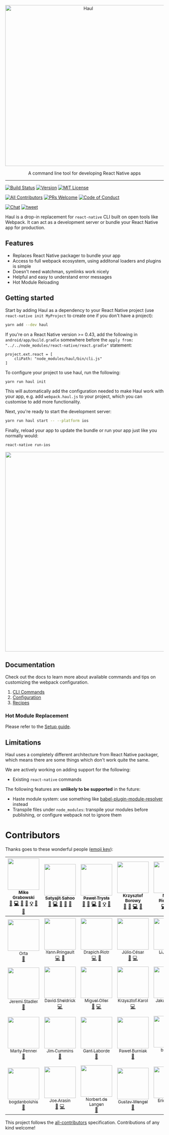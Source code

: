<p align="center">
  <img alt="Haul" src="https://cloud.githubusercontent.com/assets/1174278/24502391/25619f98-156b-11e7-994c-a8495b4735d5.png" width="512">
</p>

<p align="center">
  A command line tool for developing React Native apps
</p>

---

[![Build Status][build-badge]][build]
[![Version][version-badge]][package]
[![MIT License][license-badge]][license]


[![All Contributors][all-contributors-badge]](#contributors)
[![PRs Welcome][prs-welcome-badge]][prs-welcome]
[![Code of Conduct][coc-badge]][coc]

[![Chat][chat-badge]][chat]
[![tweet][tweet-badge]][tweet]

Haul is a drop-in replacement for `react-native` CLI built on open tools like Webpack. It can act as a development server or bundle your React Native app for production.

## Features

- Replaces React Native packager to bundle your app
- Access to full webpack ecosystem, using additonal loaders and plugins is simple
- Doesn't need watchman, symlinks work nicely
- Helpful and easy to understand error messages
- Hot Module Reloading

## Getting started

Start by adding Haul as a dependency to your React Native project (use `react-native init MyProject` to create one if you don't have a project):

```bash
yarn add --dev haul
```

If you're on a React Native version >= 0.43, add the following in `android/app/build.gradle` somewhere before the `apply from: "../../node_modules/react-native/react.gradle"` statement:

```
project.ext.react = [
    cliPath: "node_modules/haul/bin/cli.js"
]
```

To configure your project to use haul, run the following:

```bash
yarn run haul init
```

This will automatically add the configuration needed to make Haul work with your app, e.g. add `webpack.haul.js` to your project, which you can customise to add more functionality.

Next, you're ready to start the development server:

```bash
yarn run haul start -- --platform ios
```

Finally, reload your app to update the bundle or run your app just like you normally would:

```bash
react-native run-ios
```

<p align="center">
  <img width="635" src="https://cloud.githubusercontent.com/assets/2464966/24395888/8957aba8-13a1-11e7-96a3-70d34d4b5069.png" />
</p>

## Documentation

Check out the docs to learn more about available commands and tips on customizing the webpack configuration.

1. [CLI Commands](docs/CLI%20Commands.md)
1. [Configuration](docs/Configuration.md)
1. [Recipes](docs/Recipes.md)

### Hot Module Replacement
Please refer to the [Setup guide](./docs/hmr/Setup.md).

## Limitations

Haul uses a completely different architecture from React Native packager, which means there are some things which don't work quite the same.

We are actively working on adding support for the following:

- Existing `react-native` commands

The following features are **unlikely to be supported** in the future:

- Haste module system: use something like [babel-plugin-module-resolver](https://github.com/tleunen/babel-plugin-module-resolver) instead
- Transpile files under `node_modules`: transpile your modules before publishing, or configure webpack not to ignore them

# Contributors

Thanks goes to these wonderful people ([emoji key](https://github.com/kentcdodds/all-contributors#emoji-key)):

<!-- ALL-CONTRIBUTORS-LIST:START - Do not remove or modify this section -->
| [<img src="https://avatars2.githubusercontent.com/u/2464966?v=4" width="100px;"/><br /><sub>Mike Grabowski</sub>](https://twitter.com/grabbou)<br />[💬](#question-grabbou "Answering Questions") [💻](https://github.com/grabbou/haul/commits?author=grabbou "Code") [🎨](#design-grabbou "Design") [📖](https://github.com/grabbou/haul/commits?author=grabbou "Documentation") [💡](#example-grabbou "Examples") [🤔](#ideas-grabbou "Ideas, Planning, & Feedback") [👀](#review-grabbou "Reviewed Pull Requests") | [<img src="https://avatars2.githubusercontent.com/u/1174278?v=4" width="100px;"/><br /><sub>Satyajit Sahoo</sub>](https://twitter.com/satya164)<br />[💬](#question-satya164 "Answering Questions") [💻](https://github.com/grabbou/haul/commits?author=satya164 "Code") [🎨](#design-satya164 "Design") [🤔](#ideas-satya164 "Ideas, Planning, & Feedback") [👀](#review-satya164 "Reviewed Pull Requests") | [<img src="https://avatars2.githubusercontent.com/u/17573635?v=4" width="100px;"/><br /><sub>Paweł Trysła</sub>](https://twitter.com/_zamotany)<br />[💬](#question-zamotany "Answering Questions") [🐛](https://github.com/grabbou/haul/issues?q=author%3Azamotany "Bug reports") [💻](https://github.com/grabbou/haul/commits?author=zamotany "Code") [📖](https://github.com/grabbou/haul/commits?author=zamotany "Documentation") [💡](#example-zamotany "Examples") [🤔](#ideas-zamotany "Ideas, Planning, & Feedback") | [<img src="https://avatars2.githubusercontent.com/u/6444719?v=4" width="100px;"/><br /><sub>Krzysztof Borowy</sub>](https://twitter.com/Krizzu)<br />[💬](#question-Krizzu "Answering Questions") [🐛](https://github.com/grabbou/haul/issues?q=author%3AKrizzu "Bug reports") [💻](https://github.com/grabbou/haul/commits?author=Krizzu "Code") [🤔](#ideas-Krizzu "Ideas, Planning, & Feedback") | [<img src="https://avatars2.githubusercontent.com/u/5106466?v=4" width="100px;"/><br /><sub>Michał Pierzchała</sub>](https://twitter.com/thymikee)<br />[💻](https://github.com/grabbou/haul/commits?author=thymikee "Code") [🤔](#ideas-thymikee "Ideas, Planning, & Feedback") [⚠️](https://github.com/grabbou/haul/commits?author=thymikee "Tests") | [<img src="https://avatars0.githubusercontent.com/u/68273?v=4" width="100px;"/><br /><sub>Steve Kellock</sub>](https://github.com/skellock)<br />[💻](https://github.com/grabbou/haul/commits?author=skellock "Code") | [<img src="https://avatars2.githubusercontent.com/u/3254314?v=4" width="100px;"/><br /><sub>Mathieu Dutour</sub>](https://mathieu.dutour.me)<br />[💻](https://github.com/grabbou/haul/commits?author=mathieudutour "Code") |
| :---: | :---: | :---: | :---: | :---: | :---: | :---: |
| [<img src="https://avatars2.githubusercontent.com/u/49038?v=4" width="100px;"/><br /><sub>Orta</sub>](http://orta.io)<br />[📖](https://github.com/grabbou/haul/commits?author=orta "Documentation") | [<img src="https://avatars0.githubusercontent.com/u/5436545?v=4" width="100px;"/><br /><sub>Yann Pringault</sub>](https://github.com/Kerumen)<br />[💻](https://github.com/grabbou/haul/commits?author=Kerumen "Code") [📖](https://github.com/grabbou/haul/commits?author=Kerumen "Documentation") | [<img src="https://avatars2.githubusercontent.com/u/16336501?v=4" width="100px;"/><br /><sub>Drapich Piotr</sub>](https://github.com/dratwas)<br />[💻](https://github.com/grabbou/haul/commits?author=dratwas "Code") [📖](https://github.com/grabbou/haul/commits?author=dratwas "Documentation") | [<img src="https://avatars3.githubusercontent.com/u/387794?v=4" width="100px;"/><br /><sub>Júlio César</sub>](http://julioc.me)<br />[🐛](https://github.com/grabbou/haul/issues?q=author%3AJulioC "Bug reports") [💻](https://github.com/grabbou/haul/commits?author=JulioC "Code") | [<img src="https://avatars0.githubusercontent.com/u/1216029?v=4" width="100px;"/><br /><sub>LiJung Chi</sub>](http://chilijung.me)<br />[💻](https://github.com/grabbou/haul/commits?author=chilijung "Code") | [<img src="https://avatars1.githubusercontent.com/u/6403450?v=4" width="100px;"/><br /><sub>spypsy</sub>](https://github.com/spypsy)<br />[💻](https://github.com/grabbou/haul/commits?author=spypsy "Code") | [<img src="https://avatars1.githubusercontent.com/u/12488826?v=4" width="100px;"/><br /><sub>Juwan Wheatley</sub>](https://fiber-god.github.io/)<br />[📖](https://github.com/grabbou/haul/commits?author=fiber-god "Documentation") |
| [<img src="https://avatars2.githubusercontent.com/u/3100817?v=4" width="100px;"/><br /><sub>Jeremi Stadler</sub>](http://jeremi.se)<br />[📖](https://github.com/grabbou/haul/commits?author=jeremistadler "Documentation") | [<img src="https://avatars2.githubusercontent.com/u/1242537?v=4" width="100px;"/><br /><sub>David Sheldrick</sub>](https://github.com/ds300)<br />[💻](https://github.com/grabbou/haul/commits?author=ds300 "Code") | [<img src="https://avatars3.githubusercontent.com/u/5677929?v=4" width="100px;"/><br /><sub>Miguel Oller</sub>](https://twitter.com/ollermi)<br />[🐛](https://github.com/grabbou/haul/issues?q=author%3Amigueloller "Bug reports") [💻](https://github.com/grabbou/haul/commits?author=migueloller "Code") | [<img src="https://avatars3.githubusercontent.com/u/12470911?v=4" width="100px;"/><br /><sub>Krzysztof Karol</sub>](https://github.com/KrzysztofKarol)<br />[💻](https://github.com/grabbou/haul/commits?author=KrzysztofKarol "Code") | [<img src="https://avatars1.githubusercontent.com/u/7150839?v=4" width="100px;"/><br /><sub>Jakub Stasiak</sub>](https://github.com/jakubsta)<br />[💻](https://github.com/grabbou/haul/commits?author=jakubsta "Code") | [<img src="https://avatars2.githubusercontent.com/u/774577?v=4" width="100px;"/><br /><sub>Ferran Negre</sub>](http://twitter.com/ferrannp)<br />[🐛](https://github.com/grabbou/haul/issues?q=author%3Aferrannp "Bug reports") [💻](https://github.com/grabbou/haul/commits?author=ferrannp "Code") | [<img src="https://avatars2.githubusercontent.com/u/26751770?v=4" width="100px;"/><br /><sub>CL123123</sub>](https://github.com/CL123123)<br />[📖](https://github.com/grabbou/haul/commits?author=CL123123 "Documentation") |
| [<img src="https://avatars0.githubusercontent.com/u/1819798?v=4" width="100px;"/><br /><sub>Marty Penner</sub>](http://penner.me)<br />[📖](https://github.com/grabbou/haul/commits?author=martypenner "Documentation") | [<img src="https://avatars0.githubusercontent.com/u/108938?v=4" width="100px;"/><br /><sub>Jim Cummins</sub>](https://jimthedev.com)<br />[📖](https://github.com/grabbou/haul/commits?author=jimthedev "Documentation") | [<img src="https://avatars0.githubusercontent.com/u/997157?v=4" width="100px;"/><br /><sub>Gant Laborde</sub>](https://github.com/GantMan)<br />[📖](https://github.com/grabbou/haul/commits?author=GantMan "Documentation") | [<img src="https://avatars0.githubusercontent.com/u/1809192?v=4" width="100px;"/><br /><sub>Paweł Burniak</sub>](https://github.com/mitcom)<br />[📖](https://github.com/grabbou/haul/commits?author=mitcom "Documentation") | [<img src="https://avatars0.githubusercontent.com/u/25077318?v=4" width="100px;"/><br /><sub>bsnelder</sub>](https://github.com/bsnelder)<br />[💻](https://github.com/grabbou/haul/commits?author=bsnelder "Code") | [<img src="https://avatars2.githubusercontent.com/u/4400726?v=4" width="100px;"/><br /><sub>aivæn</sub>](https://ivan.moe/)<br />[💻](https://github.com/grabbou/haul/commits?author=SEAPUNK "Code") | [<img src="https://avatars2.githubusercontent.com/u/9661806?v=4" width="100px;"/><br /><sub>Nemanja Stojanovic</sub>](https://nem035.com)<br />[💻](https://github.com/grabbou/haul/commits?author=nem035 "Code") |
| [<img src="https://avatars3.githubusercontent.com/u/2010912?v=4" width="100px;"/><br /><sub>bogdanbolchis</sub>](https://github.com/bogdanbolchis)<br />[📖](https://github.com/grabbou/haul/commits?author=bogdanbolchis "Documentation") | [<img src="https://avatars1.githubusercontent.com/u/3767?v=4" width="100px;"/><br /><sub>Joe Arasin</sub>](http://joe.arasin.com)<br />[🐛](https://github.com/grabbou/haul/issues?q=author%3Ajoearasin "Bug reports") [💻](https://github.com/grabbou/haul/commits?author=joearasin "Code") | [<img src="https://avatars2.githubusercontent.com/u/3070389?v=4" width="100px;"/><br /><sub>Norbert de Langen</sub>](https://github.com/ndelangen)<br />[📖](https://github.com/grabbou/haul/commits?author=ndelangen "Documentation") | [<img src="https://avatars3.githubusercontent.com/u/6381792?v=4" width="100px;"/><br /><sub>Gustav Wengel</sub>](http://gustavwengel.dk)<br />[📖](https://github.com/grabbou/haul/commits?author=GeeWee "Documentation") | [<img src="https://avatars2.githubusercontent.com/u/1930227?v=4" width="100px;"/><br /><sub>Eric Wooley</sub>](http://ericwooley.github.io)<br />[🐛](https://github.com/grabbou/haul/issues?q=author%3Aericwooley "Bug reports") [💻](https://github.com/grabbou/haul/commits?author=ericwooley "Code") | [<img src="https://avatars2.githubusercontent.com/u/6714912?v=4" width="100px;"/><br /><sub>Matt Cubitt</sub>](https://github.com/mattcubitt)<br />[🐛](https://github.com/grabbou/haul/issues?q=author%3Amattcubitt "Bug reports") [💻](https://github.com/grabbou/haul/commits?author=mattcubitt "Code") | [<img src="https://avatars3.githubusercontent.com/u/8135252?v=4" width="100px;"/><br /><sub>Jakub Beneš</sub>](https://jukben.cz)<br />[💻](https://github.com/grabbou/haul/commits?author=jukben "Code") |
<!-- ALL-CONTRIBUTORS-LIST:END -->

This project follows the [all-contributors](https://github.com/kentcdodds/all-contributors) specification. Contributions of any kind welcome!

<!-- badges -->
[build-badge]: https://img.shields.io/circleci/project/github/callstack/haul/master.svg?style=flat-square
[build]: https://circleci.com/gh/callstack/haul
[version-badge]: https://img.shields.io/npm/v/haul.svg?style=flat-square
[package]: https://www.npmjs.com/package/haul
[license-badge]: https://img.shields.io/npm/l/haul.svg?style=flat-square
[license]: https://github.com/callstack/haul/blob/master/LICENSE
[prs-welcome-badge]: https://img.shields.io/badge/PRs-welcome-brightgreen.svg?style=flat-square
[prs-welcome]: http://makeapullrequest.com
[coc-badge]: https://img.shields.io/badge/code%20of-conduct-ff69b4.svg?style=flat-square
[coc]: https://github.com/callstack/haul/blob/master/CODE_OF_CONDUCT.md
[all-contributors-badge]: https://img.shields.io/badge/all_contributors-34-orange.svg?style=flat-square
[chat-badge]: https://img.shields.io/badge/chat-slack-brightgreen.svg?style=flat-square&colorB=E01563
[chat]: https://slack.callstack.io/
[tweet-badge]: https://img.shields.io/badge/tweet-%23haul-blue.svg?style=flat-square&colorB=1DA1F2&logo=data:image/png;base64,iVBORw0KGgoAAAANSUhEUgAAABgAAAAUCAYAAACXtf2DAAAAAXNSR0IArs4c6QAAAaRJREFUOBGtlM8rBGEYx3cWtRHJRaKcuMtBSitxkCQ3LtzkP9iUUu5ODspRHLhRLtq0FxeicEBC2cOivcge%2FMgan3fNM8bbzL4zm6c%2BPT%2Fe7%2FO8887svrFYBWbbtgWzsAt3sAcpqJFxxF1QV8oJFqFPFst5dLWQAT87oTgPB7DtziFRT1EA4yZolsFkhwjGYFRO8Op0KD8HVe7unoB6PRTBZG8IctAmG1xrHcfkQ2B55sfI%2ByGMXSBqV71xZ8CWdxBxN6ThFuECDEAL%2Bc9HIzDYumVZ966GZnX0SzCZvEqTbkaGywkyFE6hKAsBPhFQ18uPUqh2ggJ%2BUor%2F4M%2F%2FzOC8g6YzR1i%2F8g4vvSI%2ByD7FFNjexQrjHd8%2BnjABI3AU4Wl16TuF1qANGll81jsi5qu%2Bw6XIsCn4ijhU5FmCJpkV6BGNw410hfSf6JKBQ%2FUFxHGYBnWnmOwDwYQ%2BwzdHqO75HtiAMJfaC7ph32FSRJCENUhDHsLaJkL%2FX4wMF4%2BwA5bgAcrZE4sr0Cu9Jq9fxyrvBHWbNkMD5CEHWTjjT2m6r5D92jfmbbKJEWuMMAAAAABJRU5ErkJggg%3D%3D
[tweet]: https://twitter.com/intent/tweet?text=Check%20out%20Haul!%20https://github.com/callstack/haul%20%F0%9F%91%8D
